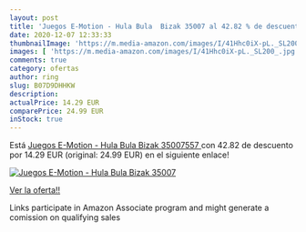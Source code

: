 ```yaml
---
layout: post
title: 'Juegos E-Motion - Hula Bula  Bizak 35007 al 42.82 % de descuento'
date: 2020-12-07 12:33:33
thumbnailImage: 'https://m.media-amazon.com/images/I/41Hhc0iX-pL._SL200_.jpg'
images: [ 'https://m.media-amazon.com/images/I/41Hhc0iX-pL._SL200_.jpg' ]
comments: true
category: ofertas
author: ring
slug: B07D9DHHKW
description:
actualPrice: 14.29 EUR
comparePrice: 24.99 EUR
inStock: true
---
```


Está [Juegos E-Motion - Hula Bula  Bizak 35007557 ](https://www.amazon.es/dp/B07D9DHHKW/?tag=tolees-21) con 42.82 de descuento por 14.29 EUR (original: 24.99 EUR) en el siguiente enlace!

[![Juegos E-Motion - Hula Bula  Bizak 35007](https://m.media-amazon.com/images/I/41Hhc0iX-pL._SL200_.jpg)](https://www.amazon.es/dp/B07D9DHHKW/?tag=tolees-21)

[Ver la oferta!!](https://www.amazon.es/dp/B07D9DHHKW/?tag=tolees-21)

Links participate in Amazon Associate program and might generate a comission on qualifying sales


